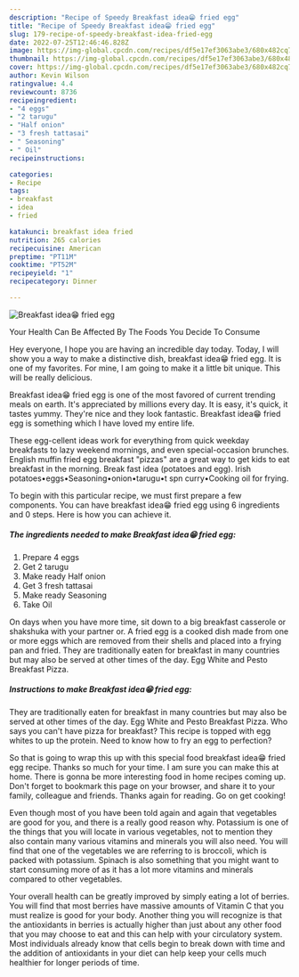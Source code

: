 ```yaml
---
description: "Recipe of Speedy Breakfast idea😁 fried egg"
title: "Recipe of Speedy Breakfast idea😁 fried egg"
slug: 179-recipe-of-speedy-breakfast-idea-fried-egg
date: 2022-07-25T12:46:46.828Z
image: https://img-global.cpcdn.com/recipes/df5e17ef3063abe3/680x482cq70/breakfast-idea-fried-egg-recipe-main-photo.jpg
thumbnail: https://img-global.cpcdn.com/recipes/df5e17ef3063abe3/680x482cq70/breakfast-idea-fried-egg-recipe-main-photo.jpg
cover: https://img-global.cpcdn.com/recipes/df5e17ef3063abe3/680x482cq70/breakfast-idea-fried-egg-recipe-main-photo.jpg
author: Kevin Wilson
ratingvalue: 4.4
reviewcount: 8736
recipeingredient:
- "4 eggs"
- "2 tarugu"
- "Half onion"
- "3 fresh tattasai"
- " Seasoning"
- " Oil"
recipeinstructions:

categories:
- Recipe
tags:
- breakfast
- idea
- fried

katakunci: breakfast idea fried 
nutrition: 265 calories
recipecuisine: American
preptime: "PT11M"
cooktime: "PT52M"
recipeyield: "1"
recipecategory: Dinner

---
```



![Breakfast idea😁 fried egg](https://img-global.cpcdn.com/recipes/df5e17ef3063abe3/680x482cq70/breakfast-idea-fried-egg-recipe-main-photo.jpg)

Your Health Can Be Affected By The Foods You Decide To Consume

Hey everyone, I hope you are having an incredible day today. Today, I will show you a way to make a distinctive dish, breakfast idea😁 fried egg. It is one of my favorites. For mine, I am going to make it a little bit unique. This will be really delicious.

Breakfast idea😁 fried egg is one of the most favored of current trending meals on earth. It's appreciated by millions every day. It is easy, it's quick, it tastes yummy. They're nice and they look fantastic. Breakfast idea😁 fried egg is something which I have loved my entire life.

These egg-cellent ideas work for everything from quick weekday breakfasts to lazy weekend mornings, and even special-occasion brunches. English muffin fried egg breakfast &#34;pizzas&#34; are a great way to get kids to eat breakfast in the morning. Break fast idea (potatoes and egg). Irish potatoes•eggs•Seasoning•onion•tarugu•t spn curry•Cooking oil for frying.


To begin with this particular recipe, we must first prepare a few components. You can have breakfast idea😁 fried egg using 6 ingredients and 0 steps. Here is how you can achieve it.

<!--inarticleads1-->

##### The ingredients needed to make Breakfast idea😁 fried egg:

1. Prepare 4 eggs
1. Get 2 tarugu
1. Make ready Half onion
1. Get 3 fresh tattasai
1. Make ready  Seasoning
1. Take  Oil


On days when you have more time, sit down to a big breakfast casserole or shakshuka with your partner or. A fried egg is a cooked dish made from one or more eggs which are removed from their shells and placed into a frying pan and fried. They are traditionally eaten for breakfast in many countries but may also be served at other times of the day. Egg White and Pesto Breakfast Pizza. 

<!--inarticleads2-->

##### Instructions to make Breakfast idea😁 fried egg:



They are traditionally eaten for breakfast in many countries but may also be served at other times of the day. Egg White and Pesto Breakfast Pizza. Who says you can&#39;t have pizza for breakfast? This recipe is topped with egg whites to up the protein. Need to know how to fry an egg to perfection? 

So that is going to wrap this up with this special food breakfast idea😁 fried egg recipe. Thanks so much for your time. I am sure you can make this at home. There is gonna be more interesting food in home recipes coming up. Don't forget to bookmark this page on your browser, and share it to your family, colleague and friends. Thanks again for reading. Go on get cooking!

Even though most of you have been told again and again that vegetables are good for you, and there is a really good reason why. Potassium is one of the things that you will locate in various vegetables, not to mention they also contain many various vitamins and minerals you will also need. You will find that one of the vegetables we are referring to is broccoli, which is packed with potassium. Spinach is also something that you might want to start consuming more of as it has a lot more vitamins and minerals compared to other vegetables.

Your overall health can be greatly improved by simply eating a lot of berries. You will find that most berries have massive amounts of Vitamin C that you must realize is good for your body. Another thing you will recognize is that the antioxidants in berries is actually higher than just about any other food that you may choose to eat and this can help with your circulatory system. Most individuals already know that cells begin to break down with time and the addition of antioxidants in your diet can help keep your cells much healthier for longer periods of time.
